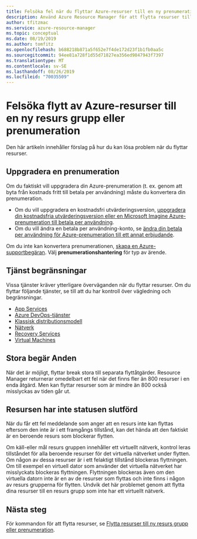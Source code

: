 ```yaml
---
title: Felsöka fel när du flyttar Azure-resurser till en ny prenumeration eller resurs grupp
description: Använd Azure Resource Manager för att flytta resurser till en ny resursgrupp eller prenumeration.
author: tfitzmac
ms.service: azure-resource-manager
ms.topic: conceptual
ms.date: 08/19/2019
ms.author: tomfitz
ms.openlocfilehash: b688218b871a5f652e7f4de172d23f1b1fb0aa5c
ms.sourcegitcommit: 94ee81a728f1d55d71827ea356ed9847943f7397
ms.translationtype: MT
ms.contentlocale: sv-SE
ms.lasthandoff: 08/26/2019
ms.locfileid: "70035509"
---
```

# <a name="troubleshoot-moving-azure-resources-to-new-resource-group-or-subscription"></a>Felsöka flytt av Azure-resurser till en ny resurs grupp eller prenumeration

Den här artikeln innehåller förslag på hur du kan lösa problem när du flyttar resurser.

## <a name="upgrade-a-subscription"></a>Uppgradera en prenumeration

Om du faktiskt vill uppgradera din Azure-prenumeration (t. ex. genom att byta från kostnads fritt till betala per användning) måste du konvertera din prenumeration.

* Om du vill uppgradera en kostnadsfri utvärderingsversion, [uppgradera din kostnadsfria utvärderingsversion eller en Microsoft Imagine Azure-prenumeration till betala per användning](../billing/billing-upgrade-azure-subscription.md).
* Om du vill ändra en betala per användning-konto, se [ändra din betala per användning för Azure-prenumeration till ett annat erbjudande](../billing/billing-how-to-switch-azure-offer.md).

Om du inte kan konvertera prenumerationen, [skapa en Azure-supportbegäran](../azure-supportability/how-to-create-azure-support-request.md). Välj **prenumerationshantering** för typ av ärende.

## <a name="service-limitations"></a>Tjänst begränsningar

Vissa tjänster kräver ytterligare överväganden när du flyttar resurser. Om du flyttar följande tjänster, se till att du har kontroll över vägledning och begränsningar.

* [App Services](./move-limitations/app-service-move-limitations.md)
* [Azure DevOps-tjänster](/azure/devops/organizations/billing/change-azure-subscription?toc=/azure/azure-resource-manager/toc.json)
* [Klassisk distributionsmodell](./move-limitations/classic-model-move-limitations.md)
* [Nätverk](./move-limitations/networking-move-limitations.md)
* [Recovery Services](../backup/backup-azure-move-recovery-services-vault.md?toc=/azure/azure-resource-manager/toc.json)
* [Virtual Machines](./move-limitations/virtual-machines-move-limitations.md)

## <a name="large-requests"></a>Stora begär Anden

När det är möjligt, flyttar break stora till separata flyttåtgärder. Resource Manager returnerar omedelbart ett fel när det finns fler än 800 resurser i en enda åtgärd. Men kan flyttar resurser som är mindre än 800 också misslyckas av tiden går ut.

## <a name="resource-not-in-succeeded-state"></a>Resursen har inte statusen slutförd

När du får ett fel meddelande som anger att en resurs inte kan flyttas eftersom den inte är i ett framgångs tillstånd, kan det hända att den faktiskt är en beroende resurs som blockerar flytten.

Om käll-eller mål resurs gruppen innehåller ett virtuellt nätverk, kontrol leras tillståndet för alla beroende resurser för det virtuella nätverket under flytten. Om någon av dessa resurser är i ett felaktigt tillstånd blockeras flyttningen. Om till exempel en virtuell dator som använder det virtuella nätverket har misslyckats blockeras flyttningen. Flyttningen blockeras även om den virtuella datorn inte är en av de resurser som flyttas och inte finns i någon av resurs grupperna för flytten. Undvik det här problemet genom att flytta dina resurser till en resurs grupp som inte har ett virtuellt nätverk.

## <a name="next-steps"></a>Nästa steg

För kommandon för att flytta resurser, se [Flytta resurser till ny resurs grupp eller prenumeration](resource-group-move-resources.md).
